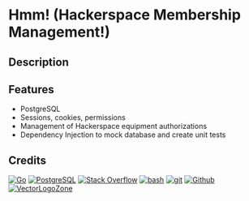 # Hmm! (Hackerspace Membership Management!)

## Description


## Features

* PostgreSQL
* Sessions, cookies, permissions
* Management of Hackerspace equipment authorizations
* Dependency Injection to mock database and create unit tests


## Credits

[![Go](https://www.vectorlogo.zone/logos/golang/golang-ar21.svg)](https://golang.org/ "Golang")
[![PostgreSQL](https://www.vectorlogo.zone/logos/postgresql/postgresql-ar21.svg)](https://www.postgresql.org/ "PostgreSQL")
[![Stack Overflow](https://www.vectorlogo.zone/logos/stackoverflow/stackoverflow-ar21.svg)](https://stackoverflow.com/ "Stack Overflow")
[![bash](https://www.vectorlogo.zone/logos/gnu_bash/gnu_bash-ar21.svg)](https://www.gnu.org/software/bash/ "scripting")
[![git](https://www.vectorlogo.zone/logos/git-scm/git-scm-ar21.svg)](https://git-scm.com/ "Version control")
[![Github](https://www.vectorlogo.zone/logos/github/github-ar21.svg)](https://www.github.com/ "git hosting")
[![VectorLogoZone](https://www.vectorlogo.zone/logos/vectorlogozone/vectorlogozone-ar21.svg)](https://www.vectorlogo.zone/ "VectorLogoZone")
